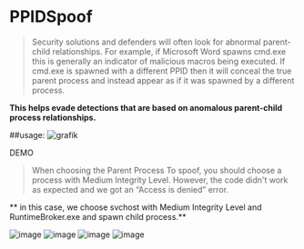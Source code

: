 # PPIDSpoof

> Security solutions and defenders will often look for abnormal parent-child relationships. For example, if Microsoft Word spawns cmd.exe this is generally an indicator of malicious macros being executed. If cmd.exe is spawned with a different PPID then it will conceal the true parent process and instead appear as if it was spawned by a different process.

**This helps evade detections that are based on anomalous parent-child process relationships.**



##usage:
![grafik](https://github.com/Spnl48/PPIDSpoof/assets/68971838/4ef1bd0a-ae26-4946-a49d-0e063ea9914d)


DEMO

> When choosing the Parent Process To spoof, you should choose a process with Medium Integrity Level. However, the code didn't work as expected and we got an “Access is denied” error.

** in this case, we choose svchost with Medium Integrity Level and RuntimeBroker.exe and spawn child process.**

![image](https://github.com/Spnl48/PPIDSpoof/assets/68971838/ffa715f2-3173-4cb6-810f-b0cd01284123)
![image](https://github.com/Spnl48/PPIDSpoof/assets/68971838/787af28d-9c59-4a4c-b276-513197021136)
![image](https://github.com/Spnl48/PPIDSpoof/assets/68971838/a2a8f7d3-7f5b-439d-89fc-f1021f5aa290)
![image](https://github.com/Spnl48/PPIDSpoof/assets/68971838/389d9c99-2e0e-4120-af16-424a4a929ab9)


